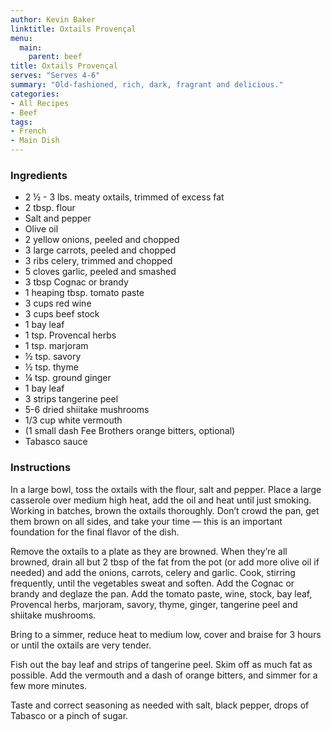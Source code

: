 ```yaml
---
author: Kevin Baker
linktitle: Oxtails Provençal
menu:
  main:
    parent: beef
title: Oxtails Provençal
serves: "Serves 4-6"
summary: "Old-fashioned, rich, dark, fragrant and delicious."
categories:
- All Recipes
- Beef
tags:
- French
- Main Dish
---
```

### Ingredients

<div class="ingredient-list">

* 2 ½ - 3 lbs. meaty oxtails, trimmed of excess fat  
* 2 tbsp. flour  
* Salt and pepper  
* Olive oil  
* 2 yellow onions, peeled and chopped  
* 3 large carrots, peeled and chopped  
* 3 ribs celery, trimmed and chopped  
* 5 cloves garlic, peeled and smashed  
* 3 tbsp Cognac or brandy  
* 1 heaping tbsp. tomato paste  
* 3 cups red wine  
* 3 cups beef stock  
* 1 bay leaf  
* 1 tsp. Provencal herbs  
* 1 tsp. marjoram  
* ½ tsp. savory  
* ½ tsp. thyme  
* ¼ tsp. ground ginger  
* 1 bay leaf  
* 3 strips tangerine peel  
* 5-6 dried shiitake mushrooms  
* 1/3 cup white vermouth  
* (1 small dash Fee Brothers orange bitters, optional)  
* Tabasco sauce  

</div>

### Instructions
In a large bowl, toss the oxtails with the flour, salt and pepper.  Place a large casserole over medium high heat, add the oil and heat until just smoking.  Working in batches, brown the oxtails thoroughly. Don’t crowd the pan, get them brown on all sides, and take your time — this is an important foundation for the final flavor of the dish.

Remove the oxtails to a plate as they are browned.  When they’re all browned, drain all but 2 tbsp of the fat from the pot (or add more olive oil if needed) and add the onions, carrots, celery and garlic. Cook, stirring frequently, until the vegetables sweat and soften.  Add the Cognac or brandy and deglaze the pan.  Add the tomato paste, wine, stock, bay leaf, Provencal herbs, marjoram, savory, thyme, ginger, tangerine peel and shiitake mushrooms.

Bring to a simmer, reduce heat to medium low, cover and braise for 3 hours or until the oxtails are very tender.

Fish out the bay leaf and strips of tangerine peel.  Skim off as much fat as possible.  Add the vermouth and a dash of orange bitters, and simmer for a few more minutes.

Taste and correct seasoning as needed with salt, black pepper, drops of Tabasco or a pinch of sugar.